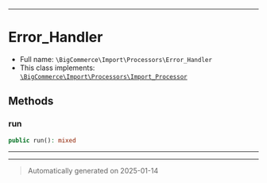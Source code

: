 ***

# Error_Handler





* Full name: `\BigCommerce\Import\Processors\Error_Handler`
* This class implements:
[`\BigCommerce\Import\Processors\Import_Processor`](./classes/BigCommerce/Import/Processors/Import_Processor.md)




## Methods


### run



```php
public run(): mixed
```












***


***
> Automatically generated on 2025-01-14
